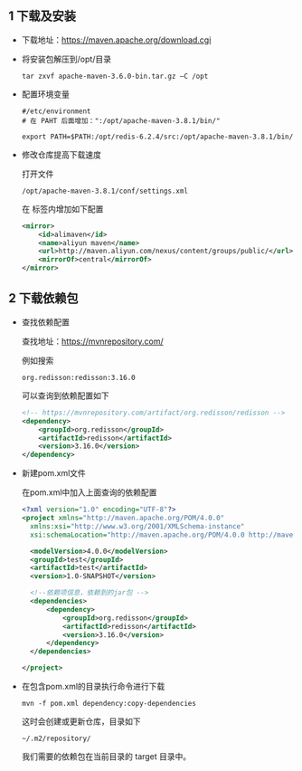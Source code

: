 ## 1 下载及安装

- 下载地址：https://maven.apache.org/download.cgi

- 将安装包解压到/opt/目录

  ```shell
  tar zxvf apache-maven-3.6.0-bin.tar.gz –C /opt
  ```

- 配置环境变量

  ```
  #/etc/environment 
  # 在 PAHT 后面增加：":/opt/apache-maven-3.8.1/bin/"

  export PATH=$PATH:/opt/redis-6.2.4/src:/opt/apache-maven-3.8.1/bin/
  ```
  
- 修改仓库提高下载速度

  打开文件

  ```
  /opt/apache-maven-3.8.1/conf/settings.xml
  ```

  在 <mirrors> 标签内增加如下配置

  ```xml
  <mirror>
      <id>alimaven</id>
      <name>aliyun maven</name>
      <url>http://maven.aliyun.com/nexus/content/groups/public/</url>
      <mirrorOf>central</mirrorOf>
  </mirror>
  ```




## 2 下载依赖包

- 查找依赖配置

  查找地址：https://mvnrepository.com/

  例如搜索

  ```
  org.redisson:redisson:3.16.0
  ```

  可以查询到依赖配置如下

  ```xml
  <!-- https://mvnrepository.com/artifact/org.redisson/redisson -->
  <dependency>
      <groupId>org.redisson</groupId>
      <artifactId>redisson</artifactId>
      <version>3.16.0</version>
  </dependency>
  ```

- 新建pom.xml文件

  在pom.xml中加入上面查询的依赖配置

  ```xml
  <?xml version="1.0" encoding="UTF-8"?>
  <project xmlns="http://maven.apache.org/POM/4.0.0"
  	xmlns:xsi="http://www.w3.org/2001/XMLSchema-instance"
  	xsi:schemaLocation="http://maven.apache.org/POM/4.0.0 http://maven.apache.org/xsd/maven-4.0.0.xsd">
  
  	<modelVersion>4.0.0</modelVersion>
  	<groupId>test</groupId>
  	<artifactId>test</artifactId>
  	<version>1.0-SNAPSHOT</version>
  
  	<!--依赖项信息，依赖到的jar包 -->
  	<dependencies>
  		<dependency>
  			<groupId>org.redisson</groupId>
  			<artifactId>redisson</artifactId>
  			<version>3.16.0</version>
  		</dependency>
  	</dependencies>
  
  </project>
  ```

- 在包含pom.xml的目录执行命令进行下载

  ```shell
  mvn -f pom.xml dependency:copy-dependencies
  ```

  这时会创建或更新仓库，目录如下

  ```
  ~/.m2/repository/
  ```

  我们需要的依赖包在当前目录的 target 目录中。

